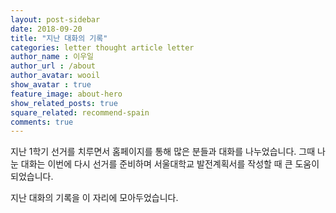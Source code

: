 ```yaml
---
layout: post-sidebar
date: 2018-09-20
title: "지난 대화의 기록"
categories: letter thought article letter
author_name : 이우일
author_url : /about
author_avatar: wooil
show_avatar : true
feature_image: about-hero
show_related_posts: true
square_related: recommend-spain
comments: true
---
```


지난 1학기 선거를 치루면서 홈페이지를 통해 많은 분들과 대화를 나누었습니다. 그때 나눈 대화는 이번에 다시 선거를 준비하며 서울대학교 발전계획서를 작성할 때 큰 도움이 되었습니다.

지난 대화의 기록을 이 자리에 모아두었습니다.

